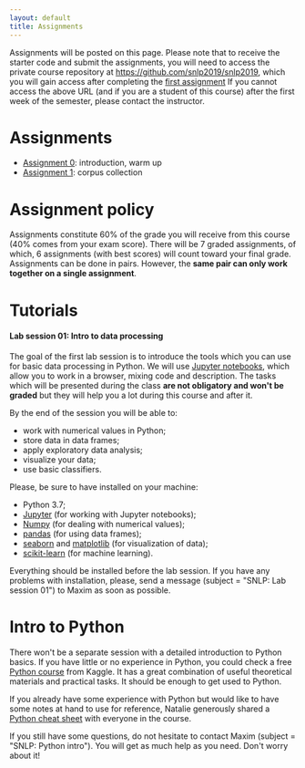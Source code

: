 ```yaml
---
layout: default
title: Assignments
---
```


Assignments will be posted on this page.
Please note that to receive the starter code
and submit the assignments,
you will need to access the private course repository
at <https://github.com/snlp2019/snlp2019>,
which you will gain access after completing
the [first assignment](https://snlp2019.github.io/a0/)
If you cannot access the above URL (and if you are a student of this course)
after the first week of the semester,
please contact the instructor.

# Assignments

- [Assignment 0](https://snlp2019.github.io/a0/): introduction, warm up
- [Assignment 1](https://snlp2019.github.io/a1/): corpus collection

# Assignment policy

Assignments constitute 60% of the grade you will receive from this
course (40% comes from your exam score).
There will be 7 graded assignments, of which,
6 assignments (with best scores) will count toward your final grade.
Assignments can be done in pairs.
However, the **same pair can only work together on a single assignment**.

# Tutorials

#### Lab session 01: Intro to data processing

The goal of the first lab session is to introduce the tools which you can use for basic data processing in Python.
We will use [Jupyter notebooks](https://jupyter.org/index.html), which allow you to work in a browser, mixing code and description. The tasks which will be presented during the class **are not obligatory and won't be graded** but they will help you a lot during this course and after it.

By the end of the session you will be able to:
* work with numerical values in Python;
* store data in data frames;
* apply exploratory data analysis;
* visualize your data;
* use basic classifiers.

Please, be sure to have installed on your machine:
* Python 3.7;
* [Jupyter](https://jupyter.org/install) (for working with Jupyter notebooks);
* [Numpy](https://www.numpy.org/) (for dealing with numerical values);
* [pandas](https://pandas.pydata.org/index.html) (for using data frames);
* [seaborn](https://seaborn.pydata.org/installing.html) and [matplotlib](https://matplotlib.org/users/installing.html) (for visualization of data);
* [scikit-learn](https://scikit-learn.org/stable/install.html) (for machine learning).

Everything should be installed before the lab session. If you have any problems with installation, please, send a message (subject = "SNLP: Lab session 01") to Maxim as soon as possible.

# Intro to Python

There won't be a separate session with a detailed introduction to Python basics. If you have little or no experience in Python, you could check a free [Python course](https://www.kaggle.com/learn/python) from Kaggle. It has a great combination of useful theoretical materials and practical tasks. It should be enough to get used to Python.

If you already have some experience with Python but would like to have some notes at hand to use for reference, Natalie generously shared a [Python cheat sheet](https://github.com/snlp2019/snlp2019/blob/master/material/cheatsheet_python.pdf) with everyone in the course.

If you still have some questions, do not hesitate to contact Maxim (subject = "SNLP: Python intro"). You will get as much help as you need. Don't worry about it!
